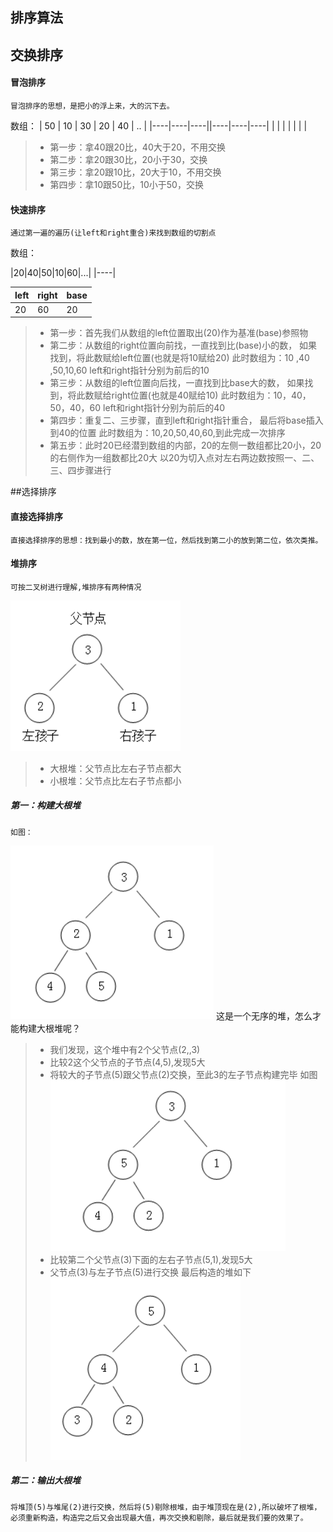 排序算法
------

## 交换排序 
#### 冒泡排序
    冒泡排序的思想，是把小的浮上来，大的沉下去。
数组：
| 50 | 10 | 30 | 20 | 40 | .. |
|----|----|----||----|----|----|
| | | | | | |


>* 第一步：拿40跟20比，40大于20，不用交换
>* 第二步：拿20跟30比，20小于30，交换
>* 第三步：拿20跟10比，20大于10，不用交换
>* 第四步：拿10跟50比，10小于50，交换

#### 快速排序
    通过第一遍的遍历(让left和right重合)来找到数组的切割点
数组：

|20|40|50|10|60|...|
|----|    

|left|right|base|
|----|----|----|
|20  |60  | 20 |

>* 第一步：首先我们从数组的left位置取出(20)作为基准(base)参照物
>* 第二步：从数组的right位置向前找，一直找到比(base)小的数，
    如果找到，将此数赋给left位置(也就是将10赋给20)
    此时数组为：10 ,40 ,50,10,60
    left和right指针分别为前后的10
>* 第三步：从数组的left位置向后找，一直找到比base大的数，
    如果找到，将此数赋给right位置(也就是40赋给10)
    此时数组为：10，40，50，40，60
    left和right指针分别为前后的40
>* 第四步：重复二、三步骤，直到left和right指针重合，
    最后将base插入到40的位置
    此时数组为：10,20,50,40,60,到此完成一次排序
>* 第五步：此时20已经潜到数组的内部，20的左侧一数组都比20小，20的右侧作为一组数都比20大
    以20为切入点对左右两边数按照一、二、三、四步骤进行
   
##选择排序
#### 直接选择排序
    直接选择排序的思想：找到最小的数，放在第一位，然后找到第二小的放到第二位，依次类推。
    
#### 堆排序
    可按二叉树进行理解,堆排序有两种情况
![cmd-markdown-logo](/img/heap/heap1.png)

>*  大根堆：父节点比左右子节点都大
>*  小根堆：父节点比左右子节点都小
    
##### 第一：构建大根堆
    如图：
![cmd-markdown-logo](/img/heap/heap2.png)
    这是一个无序的堆，怎么才能构建大根堆呢？
> * 我们发现，这个堆中有2个父节点(2,,3) 
> * 比较2这个父节点的子节点(4,5),发现5大
> * 将较大的子节点(5)跟父节点(2)交换，至此3的左子节点构建完毕
    如图  ![cmd-markdown-logo](/img/heap/heap3.png)
> * 比较第二个父节点(3)下面的左右子节点(5,1),发现5大
> * 父节点(3)与左子节点(5)进行交换
    最后构造的堆如下  ![cmd-markdown-logo](/img/heap/heap4.png)
##### 第二：输出大根堆
    将堆顶(5)与堆尾(2)进行交换，然后将(5)剔除根堆，由于堆顶现在是(2),所以破坏了根堆，必须重新构造，构造完之后又会出现最大值，再次交换和剔除，最后就是我们要的效果了。

